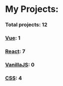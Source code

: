 # My Projects: 

### Total projects: 12

### [Vue](https://github.com/AndriiKot/Vue.git): 1
### [React](https://github.com/AndriiKot/React.git): 7
### [VanillaJS](https://github.com/AndriiKot/VanillaJS.git): 0
### [CSS](https://github.com/AndriiKot/CSS.git): 4
